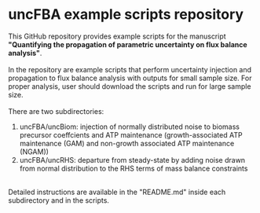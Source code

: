 # uncFBA example scripts repository
This GitHub repository provides example scripts for the manuscript **"Quantifying the propagation of parametric uncertainty on flux balance analysis"**.<br>
<br>
In the repository are example scripts that perform uncertainty injection and propagation to flux balance analysis with outputs for small sample size. For proper analysis, user should download the scripts and run for large sample size.<br>
<br>
There are two subdirectories:
1) uncFBA/uncBiom: injection of normally distributed noise to biomass precursor coeffcients and ATP maintenance (growth-associated ATP maintenance (GAM) and non-growth associated ATP maintenance (NGAM))
2) uncFBA/uncRHS: departure from steady-state by adding noise drawn from normal distribution to the RHS terms of mass balance constraints
<br>
Detailed instructions are available in the "README.md" inside each subdirectory and in the scripts.
